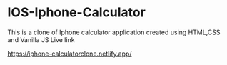 # IOS-Iphone-Calculator
This is a clone of Iphone calculator application created using HTML,CSS and Vanilla JS Live link
 
 
 https://iphone-calculatorclone.netlify.app/
